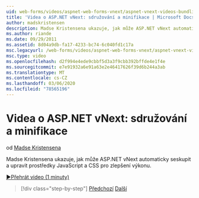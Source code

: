 ```yaml
---
uid: web-forms/videos/aspnet-web-forms-vnext/aspnet-vnext-videos-bundling-and-minification
title: 'Videa o ASP.NET vNext: sdružování a minifikace | Microsoft Docs'
author: madskristensen
description: Madse Kristensena ukazuje, jak může ASP.NET vNext automaticky seskupit a upravit prostředky JavaScript a CSS pro zlepšení výkonu.
ms.author: riande
ms.date: 09/29/2011
ms.assetid: 8d04a9db-fa17-4233-bc74-6c040fd1c17a
msc.legacyurl: /web-forms/videos/aspnet-web-forms-vnext/aspnet-vnext-videos-bundling-and-minification
msc.type: video
ms.openlocfilehash: d2f994e4ede9cbbf5d3a3f9cbb392bffde4e1f4e
ms.sourcegitcommit: e7e91932a6e91a63e2e46417626f39d6b244a3ab
ms.translationtype: MT
ms.contentlocale: cs-CZ
ms.lasthandoff: 03/06/2020
ms.locfileid: "78565196"
---
```

# <a name="aspnet-vnext-videos-bundling-and-minification"></a>Videa o ASP.NET vNext: sdružování a minifikace

od [Madse Kristensena](https://github.com/madskristensen)

Madse Kristensena ukazuje, jak může ASP.NET vNext automaticky seskupit a upravit prostředky JavaScript a CSS pro zlepšení výkonu.

[&#9654;Přehrát video (1 minuty)](https://channel9.msdn.com/Blogs/ASP-NET-Site-Videos/aspnet-vnext-videos-bundling-and-minification)

> [!div class="step-by-step"]
> [Předchozí](aspnet-45-web-forms-strong-typed-data-controls.md)
> [Další](getting-started-with-the-next-version-of-aspnet.md)
